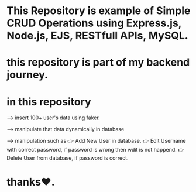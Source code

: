 # This Repository is example of Simple CRUD Operations using Express.js, Node.js, EJS, RESTfull APIs, MySQL.

# this repository is part of my backend journey.

# in this repository
  --> insert 100+ user's data using faker.
  
  --> manipulate that data dynamically in database 

  --> manipulation such as 
  👉 Add New User in database.
  👉 Edit Username with correct password, if password is wrong then wdit is not happend.
  👉 Delete User from database, if password is correct.

# thanks❤️.  
